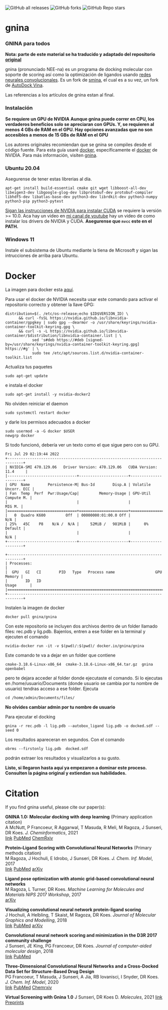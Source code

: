 ![GitHub all releases](https://img.shields.io/github/downloads/leninkelvin/gnina/total?style=for-the-badge&logo=appveyor)
![GitHub forks](https://img.shields.io/github/forks/leninkelvin/gnina?style=for-the-badge&logo=appveyor)
![GitHub Repo stars](https://img.shields.io/github/stars/leninkelvin/gnina?style=for-the-badge&logo=appveyor)

# gnina
### GNINA para todos
**Nota: parte de este material se ha traducido y adaptado del repositorio [original](https://github.com/gnina/gnina)**

gnina (pronunciado NEE-na) es un programa de docking molecular con soporte de scoring así como la optimización de ligandos usando [redes neurales convolucionales](https://es.wikipedia.org/wiki/Red_neuronal_convolucional). Es un fork de [smina](https://github.com/mwojcikowski/smina), el cual es a su vez, un fork de [AutoDock Vina](https://github.com/ccsb-scripps/AutoDock-Vina).

Las referencias a los artículos de gnina estan al final.

### Instalación
**Se requiere un GPU de NVIDIA**
**Aunque gnina puede correr en CPU, los verdaderos beneficios solo se apreciaran con GPUs. Y, se requieren al menos 4 GBs de RAM en el GPU. Hay opciones avanzadas que no son accesibles a menos de 15 GBs de RAM en el GPU**

Los autores originales recomiendan que se gnina se compiles desde el código fuente. Para esta guía usaré [docker](https://docs.docker.com/get-started/), específicamente el [docker](https://docs.nvidia.com/datacenter/cloud-native/container-toolkit/install-guide.html) de NVIDIA. Para más información, visiten [gnina](https://github.com/gnina/gnina).

### Ubuntu 20.04
Asegurense de tener estas librerias al día.

```
apt-get install build-essential cmake git wget libboost-all-dev libeigen3-dev libgoogle-glog-dev libprotobuf-dev protobuf-compiler libhdf5-dev libatlas-base-dev python3-dev librdkit-dev python3-numpy python3-pip python3-pytest
```

[Sigan las instrucciones de NVIDIA para instalar CUDA](http://docs.nvidia.com/cuda/cuda-installation-guide-linux/#axzz4TWipdwX1) se requiere la versión >= 10.0. 
Aca hay un video en [mi canal de youtube](https://youtu.be/Ip3M3Moc_-8) hay un video de como instalar los drivers de NVIDIA y CUDA.
**Asegurense que `nvcc` este en el PATH.**

### Windows 11

Instale el subsistema de Ubuntu mediante la tiena de Microsoft y sigan las intrucciones de arriba para Ubuntu.

Docker
======

La imagen para docker esta [aquí](https://hub.docker.com/u/gnina).

Para usar el docker de NVIDIA necesita usar este comando para activar el repositorio correcto y obtener la llave GPG:

```
distribution=$(. /etc/os-release;echo $ID$VERSION_ID) \
      && curl -fsSL https://nvidia.github.io/libnvidia-container/gpgkey | sudo gpg --dearmor -o /usr/share/keyrings/nvidia-container-toolkit-keyring.gpg \
      && curl -s -L https://nvidia.github.io/libnvidia-container/$distribution/libnvidia-container.list | \
            sed 's#deb https://#deb [signed-by=/usr/share/keyrings/nvidia-container-toolkit-keyring.gpg] https://#g' | \
            sudo tee /etc/apt/sources.list.d/nvidia-container-toolkit.list
```
Actualiza tus paquetes
```
sudo apt-get update
```
e instala el docker
```
sudo apt-get install -y nvidia-docker2
```
No olviden reiniciar el daemon
```
sudo systemctl restart docker
```
y darle los permisos adecuados a docker
```
sudo usermod -a -G docker $USER
newgrp docker
```
Si todo funcionó, debería ver un texto como el que sigue pero con su GPU.

```
Fri Jul 29 02:19:44 2022
+-----------------------------------------------------------------------------+
| NVIDIA-SMI 470.129.06   Driver Version: 470.129.06   CUDA Version: 11.4     |
|-------------------------------+----------------------+----------------------+
| GPU  Name        Persistence-M| Bus-Id        Disp.A | Volatile Uncorr. ECC |
| Fan  Temp  Perf  Pwr:Usage/Cap|         Memory-Usage | GPU-Util  Compute M. |
|                               |                      |               MIG M. |
|===============================+======================+======================|
|   0  Quadro K600         Off  | 00000000:01:00.0 Off |                  N/A |
| 25%   45C    P8    N/A /  N/A |     52MiB /   981MiB |      0%      Default |
|                               |                      |                  N/A |
+-------------------------------+----------------------+----------------------+

+-----------------------------------------------------------------------------+
| Processes:                                                                  |
|  GPU   GI   CI        PID   Type   Process name                  GPU Memory |
|        ID   ID                                                   Usage      |
|=============================================================================|
+-----------------------------------------------------------------------------+
```

Instalen la imagen de docker
```
docker pull gnina/gnina
```
Con este repositorio se incluyen dos archivos dentro de un folder llamado files: rec.pdb y lig.pdb. Bajenlos, entren a ese folder en la terminal y ejecuten el comando 
```
nvidia-docker run -it -v $(pwd)/:$(pwd)/ docker.io/gnina/gnina
```
Este comando te va a dejar en un folder que contiene

```
cmake-3.18.6-Linux-x86_64  cmake-3.18.6-Linux-x86_64.tar.gz  gnina  openbabel
```
pero te dejara acceder al folder donde ejecutaste el comando. Si lo ejecutas en /home/usuario/Documents (donde usuario se cambia por tu nombre de usuario) tendras acceso a ese folder. Ejecuta 
```
cd /home/admin/Documents/files/
```
**No olvides cambiar admin por tu nombre de usuario**

Para ejecutar el docking
```
gnina -r rec.pdb -l lig.pdb --autobox_ligand lig.pdb -o docked.sdf --seed 0
```
Los resultados apareceran en segundos. Con el comando
```
obrms --firstonly lig.pdb  docked.sdf
```
podrán extraer los resultados y visualizarlos a su gusto. 

**Listo, si llegaron hasta aquí ya empezaron a dominar este proceso. Consulten la página original y extiendan sus habilidades.**

Citation
========
If you find gnina useful, please cite our paper(s):  

**GNINA 1.0: Molecular docking with deep learning** (Primary application citation)  
A McNutt, P Francoeur, R Aggarwal, T Masuda, R Meli, M Ragoza, J Sunseri, DR Koes. *J. Cheminformatics*, 2021  
[link](https://jcheminf.biomedcentral.com/articles/10.1186/s13321-021-00522-2) [PubMed](https://www.ncbi.nlm.nih.gov/pmc/articles/PMC8191141/) [ChemRxiv](https://chemrxiv.org/articles/preprint/GNINA_1_0_Molecular_Docking_with_Deep_Learning/13578140)

**Protein–Ligand Scoring with Convolutional Neural Networks**  (Primary methods citation)  
M Ragoza, J Hochuli, E Idrobo, J Sunseri, DR Koes. *J. Chem. Inf. Model*, 2017  
[link](http://pubs.acs.org/doi/full/10.1021/acs.jcim.6b00740) [PubMed](https://www.ncbi.nlm.nih.gov/pmc/articles/PMC5479431/) [arXiv](https://arxiv.org/abs/1612.02751)  

**Ligand pose optimization with atomic grid-based convolutional neural networks**  
M Ragoza, L Turner, DR Koes. *Machine Learning for Molecules and Materials NIPS 2017 Workshop*, 2017  
[arXiv](https://arxiv.org/abs/1710.07400)  

**Visualizing convolutional neural network protein-ligand scoring**  
J Hochuli, A Helbling, T Skaist, M Ragoza, DR Koes.  *Journal of Molecular Graphics and Modelling*, 2018  
[link](https://www.sciencedirect.com/science/article/pii/S1093326318301670) [PubMed](https://www.ncbi.nlm.nih.gov/pmc/articles/PMC6343664/) [arXiv](https://arxiv.org/abs/1803.02398)

**Convolutional neural network scoring and minimization in the D3R 2017 community challenge**  
J Sunseri, JE King, PG Francoeur, DR Koes.  *Journal of computer-aided molecular design*, 2018  
[link](https://link.springer.com/article/10.1007/s10822-018-0133-y) [PubMed](https://www.ncbi.nlm.nih.gov/pubmed/29992528)

**Three-Dimensional Convolutional Neural Networks and a Cross-Docked Data Set for Structure-Based Drug Design**  
PG Francoeur, T Masuda, J Sunseri, A Jia, RB Iovanisci, I Snyder, DR Koes. *J. Chem. Inf. Model*, 2020  
[link](https://pubs.acs.org/doi/abs/10.1021/acs.jcim.0c00411) [PubMed](https://pubmed.ncbi.nlm.nih.gov/32865404/) [Chemrxiv](https://chemrxiv.org/articles/preprint/3D_Convolutional_Neural_Networks_and_a_CrossDocked_Dataset_for_Structure-Based_Drug_Design/11833323/1)

**Virtual Screening with Gnina 1.0**
J Sunseri, DR Koes D. *Molecules*, 2021
[link](https://www.mdpi.com/1420-3049/26/23/7369) [Preprints](https://www.preprints.org/manuscript/202111.0329/v1)

